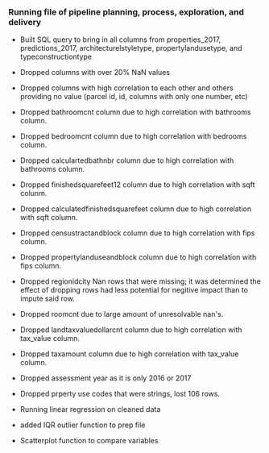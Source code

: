 ### Running file of pipeline planning, process, exploration, and delivery

- Built SQL query to bring in all columns from properties_2017, predictions_2017, architecturelstyletype, propertylandusetype, and typeconstructiontype

- Dropped columns with over 20% NaN values

- Dropped columns with high correlation to each other and others providing no value (parcel id, id, columns with only one number, etc)

- Dropped bathroomcnt column due to high correlation with bathrooms column.
- Dropped bedroomcnt column due to high correlation with bedrooms column. 
- Dropped calculartedbathnbr column due to high correlation with bathrooms column. 
- Dropped finishedsquarefeet12 column due to high correlation with sqft colunm. 
- Dropped calculatedfinishedsquarefeet column due to high correlation with sqft column. 
- Dropped censustractandblock column due to high correlation with fips column.
- Dropped propertylanduseandblock column due to high correlation with fips column.
- Dropped regionidcity Nan rows that were missing; it was determined the effect of          dropping rows had less potential for negitive impact than to impute said row. 
- Dropped roomcnt due to large amount of unresolvable nan's.
- Dropped landtaxvaluedollarcnt column due to high correlation with tax_value column. 
- Dropped taxamount column due to high correlation with tax_value column.


- Dropped assessment year as it is only 2016 or 2017

- Dropped prperty use codes that were strings, lost 106 rows.

- Running linear regression on cleaned data

- added IQR outlier function to prep file

- Scatterplot function to compare variables